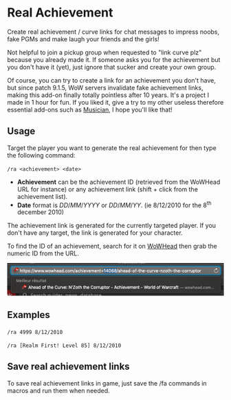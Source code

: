 Real Achievement
================
Create real achievement / curve links for chat messages to impress noobs, fake PGMs and make laugh your friends and the girls!

Not helpful to join a pickup group when requested to "link curve plz" because you already made it. If someone asks you for the achievement but you don't have it (yet), just ignore that sucker and create your own group.

Of course, you can try to create a link for an achievement you don't have, but since patch 9.1.5, WoW servers invalidate fake achievement links, making this add-on finally totally pointless after 10 years. It's a project I made in 1 hour for fun. If you liked it, give a try to my other useless therefore essential add-ons such as [Musician](https://musician.lenwe.io), I hope you'll like that!

Usage
-----
Target the player you want to generate the real achievement for then type the following command:

`/ra <achievement> <date>`
* **Achievement** can be the achievement ID (retrieved from the WoWHead URL for instance) or any achievement link (shift + click from the achievement list).
* **Date** format is *DD*/*MM*/*YYYY* or *DD*/*MM*/*YY*. (ie 8/12/2010 for the 8<sup>th</sup> december 2010)

The achievement link is generated for the currently targeted player. If you don't have any target, the link is generated for your character.

To find the ID of an achievement, search for it on [WoWHead](https://www.wowhead.com/achievements) then grab the numeric ID from the URL.

![Get achievement ID from WoWHead URL](https://github.com/LenweSaralonde/FakeAchievement/blob/master/wowhead-achievement-id.png?raw=true)

Examples
--------
`/ra 4999 8/12/2010`

`/ra [Realm First! Level 85] 8/12/2010`

Save real achievement links
---------------------------
To save real achievement links in game, just save the /fa commands in macros and run them when needed.